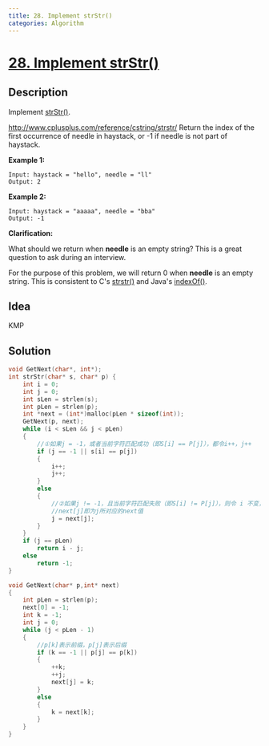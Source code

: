```yaml
---
title: 28. Implement strStr()
categories: Algorithm
---
```


# [28. Implement strStr()](https://leetcode.com/problems/implement-strstr/description/)

## Description

Implement [strStr()](http://www.cplusplus.com/reference/cstring/strstr/).

<!-- more -->

http://www.cplusplus.com/reference/cstring/strstr/
Return the index of the first occurrence of needle in haystack, or -1 if needle is not part of haystack.

**Example 1:**

```
Input: haystack = "hello", needle = "ll"
Output: 2
```

**Example 2:**

```
Input: haystack = "aaaaa", needle = "bba"
Output: -1
```

**Clarification:**

What should we return when **needle** is an empty string? This is a great question to ask during an interview.

For the purpose of this problem, we will return 0 when **needle** is an empty string. This is consistent to C's [strstr()](http://www.cplusplus.com/reference/cstring/strstr/) and Java's [indexOf()](https://docs.oracle.com/javase/7/docs/api/java/lang/String.html#indexOf(java.lang.String)).

## Idea

KMP

## Solution

```c
void GetNext(char*, int*);
int strStr(char* s, char* p) {
    int i = 0;
	int j = 0;
	int sLen = strlen(s);
	int pLen = strlen(p);
    int *next = (int*)malloc(pLen * sizeof(int));
    GetNext(p, next);
	while (i < sLen && j < pLen)
	{
		//①如果j = -1，或者当前字符匹配成功（即S[i] == P[j]），都令i++，j++    
		if (j == -1 || s[i] == p[j])
		{
			i++;
			j++;
		}
		else
		{
			//②如果j != -1，且当前字符匹配失败（即S[i] != P[j]），则令 i 不变，j = next[j]    
			//next[j]即为j所对应的next值      
			j = next[j];
		}
	}
	if (j == pLen)
		return i - j;
	else
		return -1;
}

void GetNext(char* p,int* next)
{
	int pLen = strlen(p);
	next[0] = -1;
	int k = -1;
	int j = 0;
	while (j < pLen - 1)
	{
		//p[k]表示前缀，p[j]表示后缀
		if (k == -1 || p[j] == p[k]) 
		{
			++k;
			++j;
			next[j] = k;
		}
		else 
		{
			k = next[k];
		}
	}
}
```

